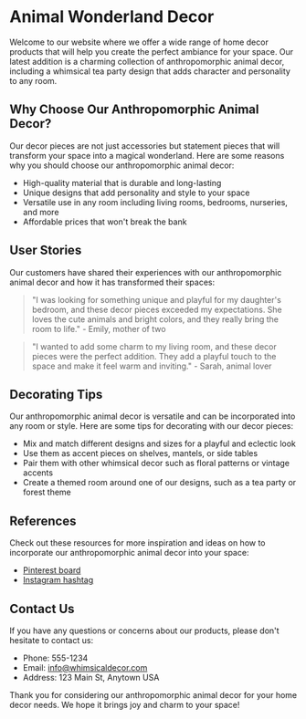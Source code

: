 <!--font:Cormorant Garamond-->

# Animal Wonderland Decor

Welcome to our website where we offer a wide range of home decor products that will help you create the perfect ambiance for your space. Our latest addition is a charming collection of anthropomorphic animal decor, including a whimsical tea party design that adds character and personality to any room.

## Why Choose Our Anthropomorphic Animal Decor?

Our decor pieces are not just accessories but statement pieces that will transform your space into a magical wonderland. Here are some reasons why you should choose our anthropomorphic animal decor:

- High-quality material that is durable and long-lasting
- Unique designs that add personality and style to your space
- Versatile use in any room including living rooms, bedrooms, nurseries, and more
- Affordable prices that won't break the bank

## User Stories

Our customers have shared their experiences with our anthropomorphic animal decor and how it has transformed their spaces:

> "I was looking for something unique and playful for my daughter's bedroom, and these decor pieces exceeded my expectations. She loves the cute animals and bright colors, and they really bring the room to life." - Emily, mother of two

> "I wanted to add some charm to my living room, and these decor pieces were the perfect addition. They add a playful touch to the space and make it feel warm and inviting." - Sarah, animal lover

## Decorating Tips

Our anthropomorphic animal decor is versatile and can be incorporated into any room or style. Here are some tips for decorating with our decor pieces:

- Mix and match different designs and sizes for a playful and eclectic look
- Use them as accent pieces on shelves, mantels, or side tables
- Pair them with other whimsical decor such as floral patterns or vintage accents
- Create a themed room around one of our designs, such as a tea party or forest theme

## References

Check out these resources for more inspiration and ideas on how to incorporate our anthropomorphic animal decor into your space:

- [Pinterest board](#)
- [Instagram hashtag](#)

## Contact Us

If you have any questions or concerns about our products, please don't hesitate to contact us:

- Phone: 555-1234
- Email: info@whimsicaldecor.com
- Address: 123 Main St, Anytown USA

Thank you for considering our anthropomorphic animal decor for your home decor needs. We hope it brings joy and charm to your space!

<!--

Write me content for website with wallpaper which alt text is:

"A whimsical tea party with anthropomorphic animals"

The name/title of the page should not be 1:1 copy of the alt text but rather a real content of the website which is using this wallpaper.

- Use markdown format 
- Start with heading
- Heading should be short and concise
- The content should look like a real website 
- The website should not be about the wallpaper, wallpaper is just a related background
- Heading should be contain work "wallpaper" or "background"
- Include real sections like references, contact, user stories, etc. use things relevant to the page purpose.
- Feel free to use structure like headings, bullets, numbering, blockquotes, paragraphs, horizontal lines, etc.
- You can use formatting like bold or _italic_
- You can include UTF-8 emojis
- Links should be only #hash anchors (and you can refer to the document itself)
- Do not include images


---


# The Whimsical Tea Party Wallpaper: Adding Charm to Your Space

Welcome to our website where we offer a wide range of home decor products that will help you create the perfect ambiance for your space. Our latest addition is the whimsical tea party wallpaper featuring anthropomorphic animals, which adds charm and character to any room.

## Why Choose Our Wallpaper?

Our wallpaper is not just a background but a statement piece that will transform your space into a magical wonderland. Here are some reasons why you should choose our wallpaper:

- High-quality material that is durable and easy to install
- Unique design that adds personality and style to your space
- Versatile use in any room including living rooms, bedrooms, nurseries, and more
- Affordable price that won't break the bank

## User Stories

Our customers have shared their experiences with our whimsical tea party wallpaper and how it has transformed their spaces:

> "I was looking for something unique and fun for my daughter's bedroom, and this wallpaper exceeded my expectations. She loves the cute animals and bright colors, and it really brings the room to life." - Emily, mother of two

> "I wanted to create a cozy reading nook in my living room, and this wallpaper was the perfect addition. It adds a playful touch to the space and makes it feel warm and inviting." - Sarah, book lover

## Installation and Care

Our wallpaper is easy to install and maintain. Here are some tips for installation and care:

1. Prepare the wall surface by cleaning and smoothing out any bumps or imperfections.
2. Measure and cut the wallpaper to fit the wall dimensions.
3. Apply adhesive to the back of the wallpaper and carefully place it on the wall.
4. Smooth out any air bubbles or wrinkles with a wallpaper brush or squeegee.
5. Allow the wallpaper to dry completely before enjoying your new space.

To clean the wallpaper, simply use a damp cloth or sponge and mild soap. Avoid using abrasive cleaners or scrubbing too hard, as this can damage the wallpaper.

## References

Check out these resources for more inspiration and ideas on how to incorporate our whimsical tea party wallpaper into your space:

- [Pinterest board](#)
- [Instagram hashtag](#)

## Contact Us

If you have any questions or concerns about our products, please don't hesitate to contact us:

- Phone: 555-1234
- Email: info@whimsicalwallpaper.com
- Address: 123 Main St, Anytown USA

Thank you for considering our whimsical tea party wallpaper for your home decor needs. We hope it brings joy and charm to your space!


---


Heading should not include word "wallpaper". The website should not be about the wallpaper itself, wallpaper is just a related background, rewrite whole content.


---


# Create a Whimsical Wonderland in Your Home with Anthropomorphic Animal Decor

Welcome to our website where we offer a wide range of home decor products that will help you create the perfect ambiance for your space. Our latest addition is a charming collection of anthropomorphic animal decor, including a whimsical tea party design that adds character and personality to any room.

## Why Choose Our Anthropomorphic Animal Decor?

Our decor pieces are not just accessories but statement pieces that will transform your space into a magical wonderland. Here are some reasons why you should choose our anthropomorphic animal decor:

- High-quality material that is durable and long-lasting
- Unique designs that add personality and style to your space
- Versatile use in any room including living rooms, bedrooms, nurseries, and more
- Affordable prices that won't break the bank

## User Stories

Our customers have shared their experiences with our anthropomorphic animal decor and how it has transformed their spaces:

> "I was looking for something unique and playful for my daughter's bedroom, and these decor pieces exceeded my expectations. She loves the cute animals and bright colors, and they really bring the room to life." - Emily, mother of two

> "I wanted to add some charm to my living room, and these decor pieces were the perfect addition. They add a playful touch to the space and make it feel warm and inviting." - Sarah, animal lover

## Decorating Tips

Our anthropomorphic animal decor is versatile and can be incorporated into any room or style. Here are some tips for decorating with our decor pieces:

- Mix and match different designs and sizes for a playful and eclectic look
- Use them as accent pieces on shelves, mantels, or side tables
- Pair them with other whimsical decor such as floral patterns or vintage accents
- Create a themed room around one of our designs, such as a tea party or forest theme

## References

Check out these resources for more inspiration and ideas on how to incorporate our anthropomorphic animal decor into your space:

- [Pinterest board](#)
- [Instagram hashtag](#)

## Contact Us

If you have any questions or concerns about our products, please don't hesitate to contact us:

- Phone: 555-1234
- Email: info@whimsicaldecor.com
- Address: 123 Main St, Anytown USA

Thank you for considering our anthropomorphic animal decor for your home decor needs. We hope it brings joy and charm to your space!

-->
